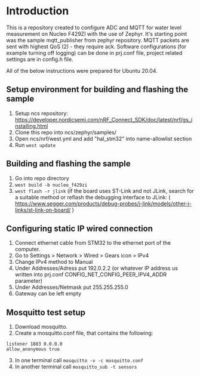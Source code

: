 # Introduction
This is a repository created to configure ADC and MQTT for water level measurement on Nucleo F429ZI with the use of Zephyr. It's starting point was the sample mqtt_publisher from zephyr repository. MQTT packets are sent with highest QoS (2) - they require ack. Software configurations (for example turning off logging) can be done in prj.conf file, project related settings are in config.h file.

All of the below instructions were prepared for Ubuntu 20.04.

## Setup environment for building and flashing the sample
1. Setup ncs repository: https://developer.nordicsemi.com/nRF_Connect_SDK/doc/latest/nrf/gs_installing.html
2. Clone this repo into ncs/zephyr/samples/
3. Open ncs/nrf/west.yml and add "hal_stm32" into name-allowlist section
4. Run `west update`

## Building and flashing the sample
1. Go into repo directory
2. `west build -b nucleo_f429zi`
3. `west flash -r jlink` (if the board uses ST-Link and not JLink, search for a suitable method or reflash the debugging interface to JLink: ( https://www.segger.com/products/debug-probes/j-link/models/other-j-links/st-link-on-board/ )

## Configuring static IP wired connection

1. Connect ethernet cable from STM32 to the ethernet port of the computer. 
2. Go to Settings > Network > Wired > Gears icon > IPv4 
3. Change IPv4 method to Manual
4. Under Addresses/Adress put 192.0.2.2 (or whatever IP address us written into prj.conf CONFIG_NET_CONFIG_PEER_IPV4_ADDR parameter)
5. Under Addresses/Netmask put 255.255.255.0
6. Gateway can be left empty

## Mosquitto test setup

1. Download mosquitto.
2. Create a mosquitto.conf file, that contains the following:

```
listener 1883 0.0.0.0
allow_anonymous true
```
3. In one terminal call `mosquitto -v -c mosquitto.conf`
4. In another terminal call  `mosquitto_sub -t sensors`

